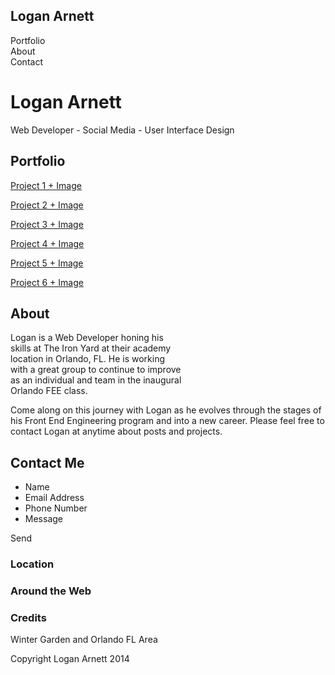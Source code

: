---
---
## Logan Arnett                                                       
Portfolio        
About        
Contact

                     
# Logan Arnett
Web Developer - Social Media - User Interface Design

## Portfolio

[Project 1 + Image](#portfolioModal-1)

[Project 2 + Image](#portfolioModal-2)

[Project 3 + Image](#portfolioModal-3)

[Project 4 + Image](#portfolioModal-4)

[Project 5 + Image](#portfolioModal-5)

[Project 6 + Image](#portfolioModal-6)

## About 

Logan is a Web Developer honing his                              
skills at The Iron Yard at their academy                        
location in Orlando, FL. He is working                         
with a great group to continue to improve                      
as an individual and team in the inaugural                   
Orlando FEE class.

Come along on this journey with Logan 
as he evolves through the stages of his 
Front End Engineering program and into a 
new career. Please feel free to contact 
Logan at anytime about posts and projects.

## Contact Me

* Name
* Email Address
* Phone Number
* Message

Send

### Location  

### Around the Web 

### Credits

Winter Garden and Orlando FL Area              

Copyright Logan Arnett 2014
